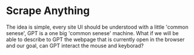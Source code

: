# Scrape Anything

The idea is simple, every site UI should be understood with a little 'common senese', GPT is a one big 'common senese' machine.
What if we will be able to describe to GPT the webpage that is currently open in the browser and our goal, can GPT interact the mouse and keyborad?  
